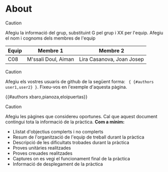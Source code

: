 # About

> [!CAUTION]
> Afegiu la informació del grup, substituint G pel grup i XX per l'equip. 
> Afegiu el nom i cognoms dels membres de l'equip

| Equip | Membre 1            | Membre 2                  |
|-------|---------------------|---------------------------|
| C08   | M'ssali Doul, Aiman | Lira Casanova, Joan Josep | 


> [!CAUTION]
> Afegiu els vostres usuaris de github de la següent forma:
> ` { {#authors user1,user2} }`. Fixeu-vos en l'exemple d'aquesta pàgina.

{{#authors xbaro,pianoza,eloipuertas}}


> [!CAUTION]
> Afegiu les pàgines que considereu oportunes. Cal que aquest document contingui tota la informació de la pràctica.
> **Com a mínim:**
> - Llistat d'objectius complerts i no complerts
> - Resum de l'organització de l'equip de treball durant la pràctica
> - Descripció de les dificultats trobades durant la pràctica
> - Proves unitàries realitzades
> - Proves creuades realitzades
> - Captures on es vegi el funcionament final de la pràctica
> - Informació de desplegament de la pràctica